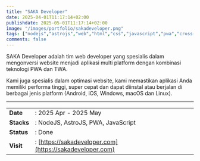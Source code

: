 ```yaml
---
title: "SAKA Developer"
date: 2025-04-01T11:17:14+02:00
publishdate: 2025-05-01T11:17:14+02:00
image: "/images/portfolio/sakadeveloper.png"
tags: ["nodejs","astrojs","web","html","css","javascript","pwa","cross-platform","landing"]
comments: false
---
```


SAKA Developer adalah tim web developer yang spesialis dalam mengonversi website menjadi aplikasi multi platform dengan kombinasi teknologi PWA dan TWA.
<!--more-->

Kami juga spesialis dalam optimasi website, kami memastikan aplikasi Anda memiliki performa tinggi, super cepat dan dapat diinstal atau berjalan di berbagai jenis platform (Android, iOS, Windows, macOS dan Linux).

---

|||
|---|---|
|**Date**| : 2025 Apr - 2025 May
|**Stacks**| : NodeJS, AstroJS, PWA, JavaScript
|**Status**| : Done
|**Visit**| : [https://sakadeveloper.com](https://sakadeveloper.com)

